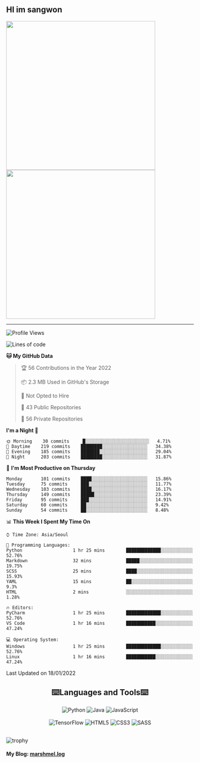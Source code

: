 ## HI im sangwon

<a href="#"> 
  <img src="https://github-readme-stats.vercel.app/api?username=s-wlii&theme=react&show_icons=true" width="400px">
</a>
<a href="#">
  <img src="https://github-readme-stats.vercel.app/api/top-langs/?username=s-wlii&theme=react&exclude_repo=Jagi,assignment&layout=compact" width="400px">
</a>
<hr>

<!--START_SECTION:waka-->
![Profile Views](http://img.shields.io/badge/Profile%20Views-74-blue)

![Lines of code](https://img.shields.io/badge/From%20Hello%20World%20I%27ve%20Written-332%20Thousand%20lines%20of%20code-blue)

**🐱 My GitHub Data** 

> 🏆 56 Contributions in the Year 2022
 > 
> 📦 2.3 MB Used in GitHub's Storage 
 > 
> 🚫 Not Opted to Hire
 > 
> 📜 43 Public Repositories 
 > 
> 🔑 56 Private Repositories  
 > 
**I'm a Night 🦉** 

```text
🌞 Morning    30 commits     █░░░░░░░░░░░░░░░░░░░░░░░░   4.71% 
🌆 Daytime    219 commits    ████████░░░░░░░░░░░░░░░░░   34.38% 
🌃 Evening    185 commits    ███████░░░░░░░░░░░░░░░░░░   29.04% 
🌙 Night      203 commits    ████████░░░░░░░░░░░░░░░░░   31.87%

```
📅 **I'm Most Productive on Thursday** 

```text
Monday       101 commits    ████░░░░░░░░░░░░░░░░░░░░░   15.86% 
Tuesday      75 commits     ███░░░░░░░░░░░░░░░░░░░░░░   11.77% 
Wednesday    103 commits    ████░░░░░░░░░░░░░░░░░░░░░   16.17% 
Thursday     149 commits    █████░░░░░░░░░░░░░░░░░░░░   23.39% 
Friday       95 commits     ███░░░░░░░░░░░░░░░░░░░░░░   14.91% 
Saturday     60 commits     ██░░░░░░░░░░░░░░░░░░░░░░░   9.42% 
Sunday       54 commits     ██░░░░░░░░░░░░░░░░░░░░░░░   8.48%

```


📊 **This Week I Spent My Time On** 

```text
⌚︎ Time Zone: Asia/Seoul

💬 Programming Languages: 
Python                   1 hr 25 mins        █████████████░░░░░░░░░░░░   52.76% 
Markdown                 32 mins             █████░░░░░░░░░░░░░░░░░░░░   19.75% 
SCSS                     25 mins             ████░░░░░░░░░░░░░░░░░░░░░   15.93% 
YAML                     15 mins             ██░░░░░░░░░░░░░░░░░░░░░░░   9.3% 
HTML                     2 mins              ░░░░░░░░░░░░░░░░░░░░░░░░░   1.28%

🔥 Editors: 
PyCharm                  1 hr 25 mins        █████████████░░░░░░░░░░░░   52.76% 
VS Code                  1 hr 16 mins        ███████████░░░░░░░░░░░░░░   47.24%

💻 Operating System: 
Windows                  1 hr 25 mins        █████████████░░░░░░░░░░░░   52.76% 
Linux                    1 hr 16 mins        ███████████░░░░░░░░░░░░░░   47.24%

```


 Last Updated on 18/01/2022
<!--END_SECTION:waka-->

<div align="center">
  <h2>⌨️Languages and Tools⌨️</h2>
  <div align=flex>
    <img alt="Python" src="https://img.shields.io/badge/python-%2314354C.svg?style=for-the-badge&logo=python&logoColor=white"/>
    <img alt="Java" src="https://img.shields.io/badge/java-%23ED8B00.svg?style=for-the-badge&logo=java&logoColor=white"/>
    <img alt="JavaScript" src="https://img.shields.io/badge/javascript-%23FFFF00.svg?style=for-the-badge&logo=javascript&logoColor=darkblue"/>
  </div>
  <br>
  <div>
    <img alt="TensorFlow" src="https://img.shields.io/badge/TensorFlow-%23FF6F00.svg?style=for-the-badge&logo=TensorFlow&logoColor=white" />
    <img alt="HTML5" src="https://img.shields.io/badge/html5-%23E34F26.svg?style=for-the-badge&logo=html5&logoColor=white"/>
    <img alt="CSS3" src="https://img.shields.io/badge/css3-%231572B6.svg?style=for-the-badge&logo=css3&logoColor=white"/>
    <img alt="SASS" src="https://img.shields.io/badge/SASS-hotpink.svg?style=for-the-badge&logo=SASS&logoColor=white"/>
  </div>
</div>
<br>

![trophy](https://github-profile-trophy.vercel.app/?username=s-wlii&column=7&margin-w=15&margin-h=15)

#### My Blog: [marshmel.log](https://s-wlii.github.io/)

<!--
**Marshmellowon/Marshmellowon** is a ✨ _special_ ✨ repository because its `README.md` (this file) appears on your GitHub profile.

Here are some ideas to get you started:

- 🔭 I’m currently working on ...
- 🌱 I’m currently learning ...
- 👯 I’m looking to collaborate on ...
- 🤔 I’m looking for help with ...
- 💬 Ask me about ...
- 📫 How to reach me: ...
- 😄 Pronouns: ...
- ⚡ Fun fact: ...
-->
